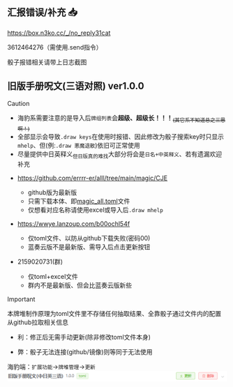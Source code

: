 ## 汇报错误/补充 :inbox_tray:

https://box.n3ko.cc/_/no_reply31cat

3612464276（需使用.send指令）

骰子报错相关请带上日志截图

## 旧版手册呪文(三语对照) ver1.0.0

> [!CAUTION]
> - 海豹系需要注意的是导入后`牌组列表`会**超级、超级长！！！**<sub>~~(其它系不知道总之三思啊！)~~</sub>
> - 全部显示会导致`.draw keys`在使用时报错、因此修改为骰子搜索key时只显示`mhelp`、但(例:`.draw 悪魔退散`)依旧可正常使用
> - 尽量提供中日英释义<sub>但日版真的难找</sub>大部分将会是`日名+中英释义`、若有遗漏欢迎补充

- https://github.com/errrr-er/alll/tree/main/magic/CJE
    - github版为最新版
    - 只需下载本体、即[magic_all.toml](https://github.com/errrr-er/alll/blob/main/magic/CJE/magic_all.toml)文件
    - 仅想看对应名称请使用excel或导入后`.draw mhelp`

- https://wwye.lanzoup.com/b00ochl54f
    - 仅toml文件、以防从github下载失败(密码00)
    - 蓝奏云版不是最新版、需导入后点击更新按钮

- 2159020731(群)
    - 仅toml+excel文件
    - 群内不是最新版、但会比蓝奏云版新些

> [!IMPORTANT]
> 本牌堆制作原理为toml文件里不存储任何抽取结果、全靠骰子通过文件内的配置从github拉取相关信息
> 
> - 利：修正后无需手动更新(除非修改toml文件本身)
>
> - 弊：骰子无法连接(github/镜像)则等同于无法使用
>
> 海豹端：`扩展功能`->`牌堆管理`->`更新`![](https://github.com/errrr-er/alll/blob/main/magic/CJE/sealdice_update_example.png?raw=true)